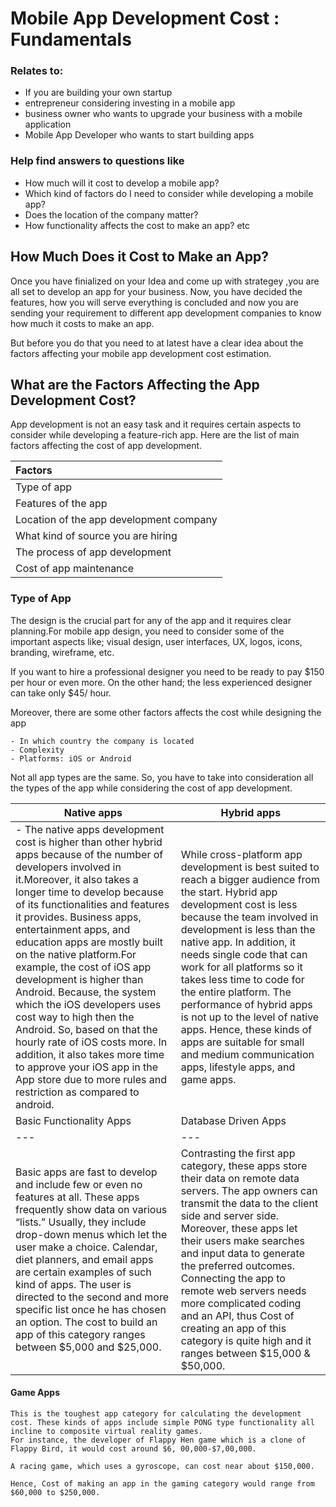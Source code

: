 
# Mobile App Development Cost : Fundamentals 

### Relates to:
- If you are building your own startup
- entrepreneur considering investing in a mobile app
- business owner who wants to upgrade your business with a mobile application
- Mobile App Developer who wants to start building apps


### Help find answers to questions like
- How much will it cost to develop a mobile app?
- Which kind of factors do I need to consider while developing a mobile app?
- Does the location of the company matter?
- How functionality affects the cost to make an app? etc

## How Much Does it Cost to Make an App?
Once you have finialized on your Idea and come up with strategey ,you are all set to develop an app for your business.
Now, you have decided the features, how you will serve everything is concluded and now you are sending your requirement to different app development companies to know how much it costs to make an app.

But before you do that you need to at latest have a clear idea about the factors affecting your mobile app development cost estimation.

## What are the Factors Affecting the App Development Cost?
App development is not an easy task and it requires certain aspects to consider while developing a feature-rich app. Here are the list of main factors affecting the cost of app development.

|Factors | 
| :---|
|Type of app|
|Features of the app|
|Location of the app development company|
|What kind of source you are hiring|
|The process of app development|
|Cost of app maintenance|

### Type of App
The design is the crucial part for any of the app and it requires clear planning.For mobile app design, you need to consider some of the important aspects like; visual design, user interfaces, UX, logos, icons, branding, wireframe, etc.

If you want to hire a professional designer you need to be ready to pay $150 per hour or even more. On the other hand; the less experienced designer can take only $45/ hour.

Moreover, there are some other factors affects the cost while designing the app

    - In which country the company is located
    - Complexity
    - Platforms: iOS or Android
    

Not all app types are the same. So, you have to take into consideration all the types of the app while considering the cost of app development.

| Native apps     | Hybrid apps |
| ---      | ---       |
| - The native apps development cost is higher than other hybrid apps because of the number of developers involved in it.Moreover, it also takes a longer time to develop because of its functionalities and features it provides. Business apps, entertainment apps, and education apps are mostly built on the native platform.For example, the cost of iOS app development is higher than Android.  Because, the system which the iOS developers uses cost way to high then the Android.  So, based on that the hourly rate of iOS costs more. In addition, it also takes more time to approve your iOS app in the App store due to more rules and restriction as compared to android.|    While cross-platform app development is best suited to reach a bigger audience from the start. Hybrid app development cost is less because the team involved in development is less than the native app. In addition, it needs single code that can work for all platforms so it takes less time to code for the entire platform. The performance of hybrid apps is not up to the level of native apps. Hence, these kinds of apps are suitable for small and medium communication apps, lifestyle apps, and game apps.|
| Basic Functionality Apps | Database Driven Apps|
| ---      | ---       |
| Basic apps are fast to develop and include few or even no features at all. These apps frequently show data on various “lists.” Usually, they include drop-down menus which let the user make a choice. Calendar, diet planners, and email apps are certain examples of such kind of apps. The user is directed to the second and more specific list once he has chosen an option. The cost to build an app of this category ranges between $5,000 and $25,000. | Contrasting the first app category, these apps store their data on remote data servers. The app owners can transmit the data to the client side and server side. Moreover, these apps let their users make searches and input data to generate the preferred outcomes. Connecting the app to remote web servers needs more complicated coding and an API, thus Cost of creating an app of this category is quite high and it ranges between $15,000 & $50,000.| 

#### Game Apps
    This is the toughest app category for calculating the development cost. These kinds of apps include simple PONG type functionality all incline to composite virtual reality games.
    For instance, the developer of Flappy Hen game which is a clone of Flappy Bird, it would cost around $6, 00,000-$7,00,000.

    A racing game, which uses a gyroscope, can cost near about $150,000.

    Hence, Cost of making an app in the gaming category would range from $60,000 to $250,000.
  

